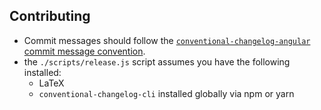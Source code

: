 ## Contributing

* Commit messages should follow the [`conventional-changelog-angular` commit message convention](https://github.com/angular/angular/blob/master/CONTRIBUTING.md#commit).
* the `./scripts/release.js` script assumes you have the following installed:
  * LaTeX
  * `conventional-changelog-cli` installed globally via npm or yarn
